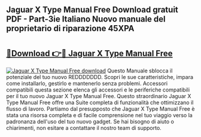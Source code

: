## Jaguar X Type Manual Free Download gratuit PDF - Part-3ie Italiano Nuovo manuale del proprietario di riparazione 45XPA

# <h2><a href="http://dfft5r7.blite.top/?on=Jaguar+X+Type+Manual+Free">🔗Download 👉🔴 Jaguar X Type Manual Free</a></h2>

[![Jaguar X Type Manual Free download](https://i.imgur.com/lujVjoI.png)](http://dfft5r7.blite.top/?on=Jaguar+X+Type+Manual+Free)
Questo Manuale sblocca il potenziale del tuo nuovo REDDDDDDD. Scopri le sue caratteristiche, impara come installarlo, gestirlo e mantenerlo senza problemi. Accessori compatibili questa sezione elenca gli accessori e le periferiche compatibili per il tuo nuovo Jaguar X Type Manual Free. Questo straordinario Jaguar X Type Manual Free offre una Suite completa di funzionalità che ottimizzano il flusso di lavoro. Partiamo dal presupposto che Jaguar X Type Manual Free è stata una risorsa completa e di facile comprensione nel tuo viaggio verso la padronanza dell'uso del tuo nuovo gadget. Se hai bisogno di aiuto o chiarimenti, non esitare a contattare il nostro team di supporto.

